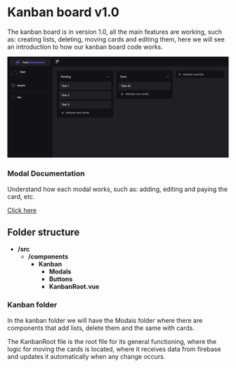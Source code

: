 # Kanban board v1.0

The kanban board is in version 1.0, all the main features are working, such as: creating lists, deleting, moving cards and editing them, here we will see an introduction to how our kanban board code works.

![](../../../assets/documentation-images/kanban-board.png)

### Modal Documentation

Understand how each modal works, such as: adding, editing and paying the card, etc.

[Click here](#modal-documentation)

## Folder structure

- **/src**
  - **/components**
    - **Kanban**
      - **Modals**
      - **Buttons**
      - **KanbanRoot.vue**

### Kanban folder

In the kanban folder we will have the Modais folder where there are components that add lists, delete them and the same with cards.

The KanbanRoot file is the
root file for its general functioning, where the logic for moving the cards is located, where it receives data from firebase and updates it automatically when any change occurs.

